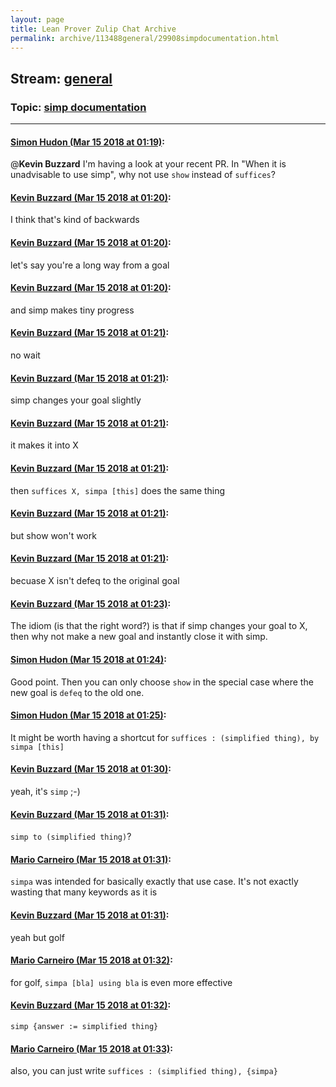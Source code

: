 ```yaml
---
layout: page
title: Lean Prover Zulip Chat Archive 
permalink: archive/113488general/29908simpdocumentation.html
---
```


## Stream: [general](index.html)
### Topic: [simp documentation](29908simpdocumentation.html)

---

#### [Simon Hudon (Mar 15 2018 at 01:19)](https://leanprover.zulipchat.com/#narrow/stream/113488-general/topic/simp%20documentation/near/123728672):
@**Kevin Buzzard** I'm having a look at your recent PR. In "When it is unadvisable to use simp", why not use `show` instead of `suffices`?

#### [Kevin Buzzard (Mar 15 2018 at 01:20)](https://leanprover.zulipchat.com/#narrow/stream/113488-general/topic/simp%20documentation/near/123728716):
I think that's kind of backwards

#### [Kevin Buzzard (Mar 15 2018 at 01:20)](https://leanprover.zulipchat.com/#narrow/stream/113488-general/topic/simp%20documentation/near/123728718):
let's say you're a long way from a goal

#### [Kevin Buzzard (Mar 15 2018 at 01:20)](https://leanprover.zulipchat.com/#narrow/stream/113488-general/topic/simp%20documentation/near/123728719):
and simp makes tiny progress

#### [Kevin Buzzard (Mar 15 2018 at 01:21)](https://leanprover.zulipchat.com/#narrow/stream/113488-general/topic/simp%20documentation/near/123728727):
no wait

#### [Kevin Buzzard (Mar 15 2018 at 01:21)](https://leanprover.zulipchat.com/#narrow/stream/113488-general/topic/simp%20documentation/near/123728728):
simp changes your goal slightly

#### [Kevin Buzzard (Mar 15 2018 at 01:21)](https://leanprover.zulipchat.com/#narrow/stream/113488-general/topic/simp%20documentation/near/123728729):
it makes it into X

#### [Kevin Buzzard (Mar 15 2018 at 01:21)](https://leanprover.zulipchat.com/#narrow/stream/113488-general/topic/simp%20documentation/near/123728730):
then `suffices X, simpa [this]` does the same thing

#### [Kevin Buzzard (Mar 15 2018 at 01:21)](https://leanprover.zulipchat.com/#narrow/stream/113488-general/topic/simp%20documentation/near/123728731):
but show won't work

#### [Kevin Buzzard (Mar 15 2018 at 01:21)](https://leanprover.zulipchat.com/#narrow/stream/113488-general/topic/simp%20documentation/near/123728734):
becuase X isn't defeq to the original goal

#### [Kevin Buzzard (Mar 15 2018 at 01:23)](https://leanprover.zulipchat.com/#narrow/stream/113488-general/topic/simp%20documentation/near/123728777):
The idiom (is that the right word?) is that if simp changes your goal to X, then why not make a new goal and instantly close it with simp.

#### [Simon Hudon (Mar 15 2018 at 01:24)](https://leanprover.zulipchat.com/#narrow/stream/113488-general/topic/simp%20documentation/near/123728825):
Good point. Then you can only choose `show` in the special case where the new goal is `defeq` to the old one.

#### [Simon Hudon (Mar 15 2018 at 01:25)](https://leanprover.zulipchat.com/#narrow/stream/113488-general/topic/simp%20documentation/near/123728831):
It might be worth having a shortcut for `suffices : (simplified thing), by simpa [this]`

#### [Kevin Buzzard (Mar 15 2018 at 01:30)](https://leanprover.zulipchat.com/#narrow/stream/113488-general/topic/simp%20documentation/near/123728985):
yeah, it's `simp` ;-)

#### [Kevin Buzzard (Mar 15 2018 at 01:31)](https://leanprover.zulipchat.com/#narrow/stream/113488-general/topic/simp%20documentation/near/123728992):
`simp to (simplified thing)`?

#### [Mario Carneiro (Mar 15 2018 at 01:31)](https://leanprover.zulipchat.com/#narrow/stream/113488-general/topic/simp%20documentation/near/123728999):
`simpa` was intended for basically exactly that use case. It's not exactly wasting that many keywords as it is

#### [Kevin Buzzard (Mar 15 2018 at 01:31)](https://leanprover.zulipchat.com/#narrow/stream/113488-general/topic/simp%20documentation/near/123729000):
yeah but golf

#### [Mario Carneiro (Mar 15 2018 at 01:32)](https://leanprover.zulipchat.com/#narrow/stream/113488-general/topic/simp%20documentation/near/123729002):
for golf, `simpa [bla] using bla` is even more effective

#### [Kevin Buzzard (Mar 15 2018 at 01:32)](https://leanprover.zulipchat.com/#narrow/stream/113488-general/topic/simp%20documentation/near/123729041):
`simp {answer := simplified thing}`

#### [Mario Carneiro (Mar 15 2018 at 01:33)](https://leanprover.zulipchat.com/#narrow/stream/113488-general/topic/simp%20documentation/near/123729053):
also, you can just write `suffices : (simplified thing), {simpa}`

